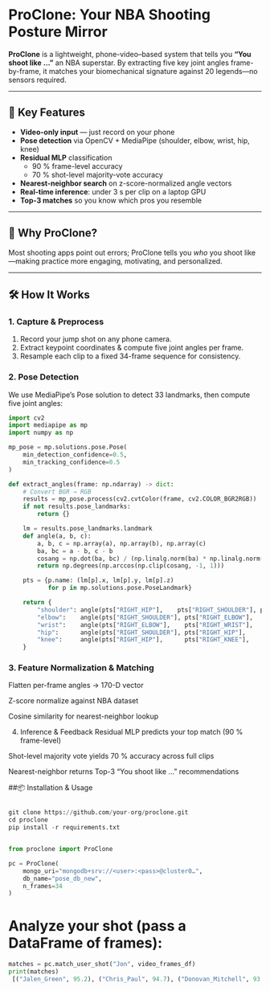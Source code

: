 # ProClone: Your NBA Shooting Posture Mirror

**ProClone** is a lightweight, phone-video–based system that tells you **“You shoot like …”** an NBA superstar. By extracting five key joint angles frame-by-frame, it matches your biomechanical signature against 20 legends—no sensors required.

---

## 🚀 Key Features

- **Video-only input** — just record on your phone  
- **Pose detection** via OpenCV + MediaPipe (shoulder, elbow, wrist, hip, knee)  
- **Residual MLP** classification  
  - 90 % frame-level accuracy  
  - 70 % shot-level majority-vote accuracy  
- **Nearest-neighbor search** on z-score-normalized angle vectors  
- **Real-time inference**: under 3 s per clip on a laptop GPU  
- **Top-3 matches** so you know which pros you resemble  

---

## 🎯 Why ProClone?

Most shooting apps point out errors; ProClone tells you _who_ you shoot like—making practice more engaging, motivating, and personalized.

---

## 🛠️ How It Works

### 1. Capture & Preprocess

1. Record your jump shot on any phone camera.  
2. Extract keypoint coordinates & compute five joint angles per frame.  
3. Resample each clip to a fixed 34-frame sequence for consistency.

### 2. Pose Detection

We use MediaPipe’s Pose solution to detect 33 landmarks, then compute five joint angles:

```python
import cv2
import mediapipe as mp
import numpy as np

mp_pose = mp.solutions.pose.Pose(
    min_detection_confidence=0.5,
    min_tracking_confidence=0.5
)

def extract_angles(frame: np.ndarray) -> dict:
    # Convert BGR → RGB
    results = mp_pose.process(cv2.cvtColor(frame, cv2.COLOR_BGR2RGB))
    if not results.pose_landmarks:
        return {}

    lm = results.pose_landmarks.landmark
    def angle(a, b, c):
        a, b, c = np.array(a), np.array(b), np.array(c)
        ba, bc = a - b, c - b
        cosang = np.dot(ba, bc) / (np.linalg.norm(ba) * np.linalg.norm(bc))
        return np.degrees(np.arccos(np.clip(cosang, -1, 1)))

    pts = {p.name: (lm[p].x, lm[p].y, lm[p].z)
           for p in mp.solutions.pose.PoseLandmark}

    return {
        "shoulder": angle(pts["RIGHT_HIP"],    pts["RIGHT_SHOULDER"], pts["RIGHT_ELBOW"]),
        "elbow":    angle(pts["RIGHT_SHOULDER"], pts["RIGHT_ELBOW"],    pts["RIGHT_WRIST"]),
        "wrist":    angle(pts["RIGHT_ELBOW"],    pts["RIGHT_WRIST"],    pts["RIGHT_INDEX"]),
        "hip":      angle(pts["RIGHT_SHOULDER"], pts["RIGHT_HIP"],      pts["RIGHT_KNEE"]),
        "knee":     angle(pts["RIGHT_HIP"],      pts["RIGHT_KNEE"],     pts["RIGHT_ANKLE"]),
    }
`````
### 3. Feature Normalization & Matching
Flatten per-frame angles → 170-D vector

Z-score normalize against NBA dataset

Cosine similarity for nearest-neighbor lookup

4. Inference & Feedback
Residual MLP predicts your top match (90 % frame-level)

Shot-level majority vote yields 70 % accuracy across full clips

Nearest-neighbor returns Top-3 “You shoot like …” recommendations

##📦 Installation & Usage
```python

git clone https://github.com/your-org/proclone.git
cd proclone
pip install -r requirements.txt
`````
```python

from proclone import ProClone

pc = ProClone(
    mongo_uri="mongodb+srv://<user>:<pass>@cluster0…",
    db_name="pose_db_new",
    n_frames=34
)
`````
# Analyze your shot (pass a DataFrame of frames):
```python
matches = pc.match_user_shot("Jon", video_frames_df)
print(matches)
 [("Jalen_Green", 95.2), ("Chris_Paul", 94.7), ("Donovan_Mitchell", 93.8)]
